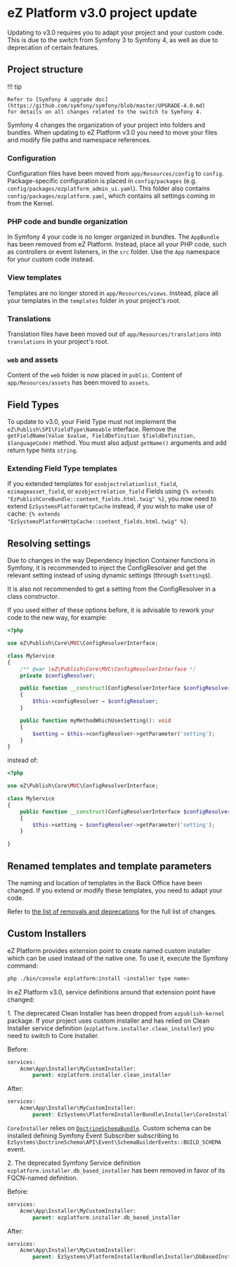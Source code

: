 # eZ Platform v3.0 project update

Updating to v3.0 requires you to adapt your project and your custom code.
This is due to the switch from Symfony 3 to Symfony 4, as well as due to deprecation of certain features.

## Project structure

!!! tip

    Refer to [Symfony 4 upgrade doc](https://github.com/symfony/symfony/blob/master/UPGRADE-4.0.md)
    for details on all changes related to the switch to Symfony 4.

Symfony 4 changes the organization of your project into folders and bundles.
When updating to eZ Platform v3.0 you need to move your files and modify file paths and namespace references.

### Configuration

Configuration files have been moved from `app/Resources/config` to `config`.
Package-specific configuration is placed in `config/packages` (e.g. `config/packages/ezplatform_admin_ui.yaml`).
This folder also contains `config/packages/ezplatform.yaml`, which contains all settings coming in from the Kernel.

### PHP code and bundle organization

In Symfony 4 your code is no longer organized in bundles.
The `AppBundle` has been removed from eZ Platform.
Instead, place all your PHP code, such as controllers or event listeners, in the `src` folder.
Use the `App` namespace for your custom code instead.

### View templates

Templates are no longer stored in `app/Resources/views`.
Instead, place all your templates in the `templates` folder in your project's root.

### Translations

Translation files have been moved out of `app/Resources/translations` into `translations` in your project's root.

### `web` and assets

Content of the `web` folder is now placed in `public`.
Content of `app/Resources/assets` has been moved to `assets`.

## Field Types

To update to v3.0, your Field Type must not implement the `eZ\Publish\SPI\FieldType\Nameable` interface.
Remove the `getFieldName(Value $value, FieldDefinition $fieldDefinition, $languageCode)` method.
You must also adjust `getName()` arguments and add return type hints `string`.

### Extending Field Type templates

If you extended templates for `ezobjectrelationlist_field`, `ezimageasset_field`, or `ezobjectrelation_field` Fields
using `{% extends "EzPublishCoreBundle::content_fields.html.twig" %}`,
you now need to extend `EzSystemsPlatformHttpCache` instead, if you wish to make use of cache:
`{% extends "EzSystemsPlatformHttpCache::content_fields.html.twig" %}`.

## Resolving settings

Due to changes in the way Dependency Injection Container functions in Symfony,
it is recommended to inject the ConfigResolver and get the relevant setting
instead of using dynamic settings (through `$setting$`).

It is also not recommended to get a setting from the ConfigResolver in a class constructor.

If you used either of these options before, it is advisable to rework your code to the new way, for example:

``` php
<?php

use eZ\Publish\Core\MVC\ConfigResolverInterface;

class MyService
{
    /** @var \eZ\Publish\Core\MVC\ConfigResolverInterface */
    private $configResolver;

    public function __construct(ConfigResolverInterface $configResolver)
    {
        $this->configResolver = $configResolver;
    }

    public function myMethodWhichUsesSetting(): void
    {
        $setting = $this->configResolver->getParameter('setting');
    }
}
```

instead of:

``` php
<?php

use eZ\Publish\Core\MVC\ConfigResolverInterface;

class MyService
{
    public function __construct(ConfigResolverInterface $configResolver)
    {
        $this->setting = $configResolver->getParameter('setting');
    }

}
```

## Renamed templates and template parameters

The naming and location of templates in the Back Office have been changed.
If you extend or modify these templates, you need to adapt your code.

Refer to [the list of removals and deprecations](ez_platform_v3.0_deprecations.md#template-organization)
for the full list of changes.

## Custom Installers

eZ Platform provides extension point to create named custom installer which can be used instead of the native one.
To use it, execute the Symfony command:

``` bash
php ./bin/console ezplatform:install <installer type name>
```

In eZ Platform v3.0, service definitions around that extension point have changed:

1\. The deprecated Clean Installer has been dropped from `ezpublish-kernel` package.
If your project uses custom installer and has relied on Clean Installer service definition (`ezplatform.installer.clean_installer`) you need to switch to Core Installer.

Before:
    
``` php
services:
    Acme\App\Installer\MyCustomInstaller:
        parent: ezplatform.installer.clean_installer
```

After:
    
``` php
services:
    Acme\App\Installer\MyCustomInstaller:
        parent: EzSystems\PlatformInstallerBundle\Installer\CoreInstaller
```

`CoreInstaller` relies on [`DoctrineSchemaBundle`](https://github.com/ezsystems/doctrine-dbal-schema).
Custom schema can be installed defining Symfony Event Subscriber subscribing to `EzSystems\DoctrineSchema\API\Event\SchemaBuilderEvents::BUILD_SCHEMA` event.

2\. The deprecated Symfony Service definition `ezplatform.installer.db_based_installer` has been removed in favor of its FQCN-named definition.

Before:

``` php
services:
    Acme\App\Installer\MyCustomInstaller:
        parent: ezplatform.installer.db_based_installer
```

After:

``` php
services:
    Acme\App\Installer\MyCustomInstaller:
        parent: EzSystems\PlatformInstallerBundle\Installer\DbBasedInstaller
```
